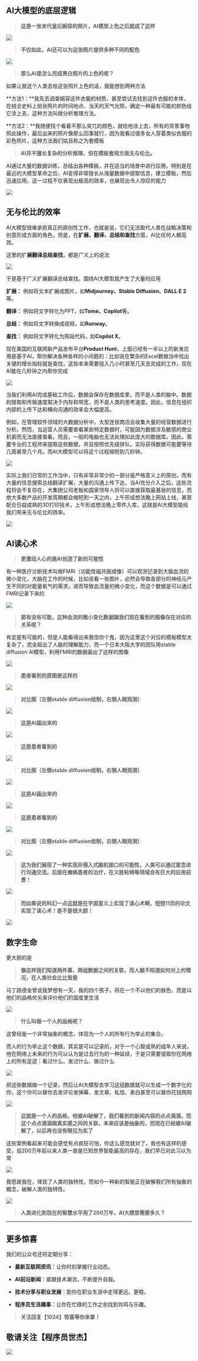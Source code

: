 

## **AI大模型的底层逻辑**



> **这是一张末代皇后婉容的照片，AI模型上色之后就成了这样**

![](https://coder-xieshijie-img-1253784930.cos.ap-beijing.myqcloud.com/out-20230411231434777.png)



> **不仅如此，AI还可以为这张照片提供多种不同的配色**

![](https://coder-xieshijie-img-1253784930.cos.ap-beijing.myqcloud.com/out-20230411231443032.png)



> **那么AI是怎么完成黑白照片的上色的呢？**

如果让我这个人类去给这张照片上色的话，我能想到两种方法

**方法1：**我先去调查婉容这件衣服的材质，甚至尝试去找到这件衣服的本体，在结合史料上拍张照片的时间地点、当天的天气光照，确定一种最有可能的颜色给它涂上去，这种方法叫做分析推理方法。

**方法2：**我随便找个看着不那么突兀的颜色，就给他涂上去，所有的背景事物照此操作，最后出来的照片像那么回事就行，因为我看过很多女人穿着类似衣服的彩色照片，这种方法我们姑且称之为套模板



> **AI并不擅长复杂的分析推理，但在模板套用方面无与伦比。**

AI通过大量的数据训练，总结出各种模板，并在适当的场景中进行应用。特别是在最近的大模型革命之后，AI变得非常擅长从海量数据中提取信息，建立模板，然后迅速应用。这一过程不仅表现出极高的效率，也展现出令人惊叹的能力

![](https://coder-xieshijie-img-1253784930.cos.ap-beijing.myqcloud.com/out-20230411231443658.png)



## **无与伦比的效率**

AI大模型很难承担真正的原创性工作，也就是说，它们无法取代人类在战略决策和创意形成方面的角色。但是，在**扩展、翻译、总结和查找**方面，AI比任何人都高效。

这里的扩**展翻译总结查找**，都是广义上的说法

![](https://coder-xieshijie-img-1253784930.cos.ap-beijing.myqcloud.com/out-20230411231440524.png)



于是基于广义扩展翻译总结查找，围绕AI大模型就产生了大量的应用

**扩展：** 例如将文本扩展成图片，如**Midjourney、Stable Diffusion、DALL·E 2**等。

**翻译：** 例如将文字转化为PPT，如**Tome、Copilot**等。

**总结：** 例如将文字转换成视频，如**Runway**。

**查找：** 例如将文字转化为网站代码，如**Copilot X**。

现在美国的互联网新产品发布平台**Product Hunt**，上面已经有一半以上的新发应用是基于AI，帮你解决各种各样的小问题的：比如说在繁杂的Excel数据当中找出关键的增长指标就是查找，这些本来需要投入几小时甚至几天去完成的工作，现在AI能在几秒钟之内帮你完成

![](https://coder-xieshijie-img-1253784930.cos.ap-beijing.myqcloud.com/out-20230411231440149.png)





当我们利用AI完成基础工作后，数据会保存在数据库里，而不是人类的脑中。数据的提取和传输速度取决于内存和带宽，而不是人类的思考速度。因此，信息在组织内部的上传下达和横向沟通的效率会大幅提高。

例如，在管理软件领域的大数据分析中，大型连锁商店会收集大量的经营数据进行分析。然而，当运营人员需要查看某些特定数据时，可能因为数据涉及敏感的商业机密而无法直接查看。而且，一般的电脑也无法处理如此庞大的数据库。因此，需要专业的工程师来提取这些数据，并且按照优先级排队。实际获得数据可能要等待几周甚至几个月。而AI大模型可以将这个过程缩短到几秒钟。

![](https://coder-xieshijie-img-1253784930.cos.ap-beijing.myqcloud.com/out-20230411231444145.png)



实际上我们日常的工作当中，只有非常非常少的一部分是严格意义上的原创，而有大量的信息搜索总结翻译扩展，大量的沟通上传下达，当AI充分介入之后，这些流程将会不复存在，大集团公司老板和国家领导人将可以直接获取最基层的信息，而绝大多数产品的开发周期都会缩短到一天之内，上午形成想法晚上网站上线，甚至配合日益成熟的3D打印技术，上午形成想法晚上零件入库，这就是AI大模型能给我们带来无与伦比的效率。

![](https://coder-xieshijie-img-1253784930.cos.ap-beijing.myqcloud.com/out-20230411231447074.png)



## **AI读心术**



> **更激动人心的是AI创造了新的可能性**

有一种医疗诊断技术叫做FMRI（功能性磁共振成像）可以观测记录到大脑血流的微小变化，大脑在工作的时候，比如说看一张图片，必然会导致各部分的神经元产生不同的对能量氧气的需求，进而导致血流量的微小变化，而这个数据是可以通过FMRI记录下来的

![](https://coder-xieshijie-img-1253784930.cos.ap-beijing.myqcloud.com/out-20230411231447977.png)



> **那有没有可能，这种血流的微小变化数据跟我们现在看到的图像存在对应的关系呢？**

肯定是有可能的，但是人能看得出来我信你个鬼，因为这里这个对应的模板模型太复杂了，完全超出了人脑的理解能力，而一个日本大阪大学的团队用stable diffusion AI模型，利用FMRI的数据画出了这样的图像

![](https://coder-xieshijie-img-1253784930.cos.ap-beijing.myqcloud.com/out-20230411231443228.png)



> **患者看到的原图是这样的**

![](https://coder-xieshijie-img-1253784930.cos.ap-beijing.myqcloud.com/out-20230411231455610.png)



> **对比图（左侧stable diffusion绘制，右侧人眼观测）**

![](https://coder-xieshijie-img-1253784930.cos.ap-beijing.myqcloud.com/out-20230411231446948.png)



> **这是AI画出来的**

![](https://coder-xieshijie-img-1253784930.cos.ap-beijing.myqcloud.com/out-20230411231445848.png)



> **这是患者看到的**

![](https://coder-xieshijie-img-1253784930.cos.ap-beijing.myqcloud.com/out-20230411231500270.png)



> **对比图（左侧stable diffusion绘制，右侧人眼观测）**

![](https://coder-xieshijie-img-1253784930.cos.ap-beijing.myqcloud.com/out-20230411231449349.png)



> **这是AI画出来的**

![](https://coder-xieshijie-img-1253784930.cos.ap-beijing.myqcloud.com/out-20230411231448790.png)



> **这是患者看到的**

![](https://coder-xieshijie-img-1253784930.cos.ap-beijing.myqcloud.com/out-20230411231449089.png)



> **对比图（左侧stable diffusion绘制，右侧人眼观测）**

![](https://coder-xieshijie-img-1253784930.cos.ap-beijing.myqcloud.com/out-20230411231454307.png)





> **这为我们展现了一种实现非侵入式脑机接口的可能性，人类可以通过意念进行沟通交流。后面在瘫痪患者的治疗，在义肢轮椅等领域会有巨大的应用前景！**

![](https://coder-xieshijie-img-1253784930.cos.ap-beijing.myqcloud.com/out-20230411231449670.png)





> **而如果说的科幻一点这就是在字面意义上实现了读心术啊，短短11页的论文实现了读心术！是不是很大胆！**

![](https://coder-xieshijie-img-1253784930.cos.ap-beijing.myqcloud.com/out-20230411231452927.png)



## **数字生命**

更大胆的是

> **像这样我们知道两件事，两组数据之间的关联，而人脑不知道如何对上的情况，在人类社会比比皆是**



马丁路德金曾说我梦想有一天，我的四个孩子，将在一个不以他们的肤色，而是以他们的品格优劣来评价他们的国度里生活

![](https://coder-xieshijie-img-1253784930.cos.ap-beijing.myqcloud.com/out-20230411231455265.png)



> **什么叫做一个人的品格呢？**

这曾经是一个非常抽象的概念，体现为一个人的所有行为举止的集合。

而人的行为举止这个数据，其实是可以记录的，对于一个心智成熟的成年人来说，他在网络上未来的行为可以认为是过去行为的一种延续，于是只需要提取你在网络上的所有足迹：看过什么、发过什么、做过什么

![](https://coder-xieshijie-img-1253784930.cos.ap-beijing.myqcloud.com/out-20230411231455417.png)



把这些数据做一个记录，然后让AI大模型去学习这组数据就可以生成一个数字化的你，这个你可以替你去发评论发弹幕、发文章、私信、表白甚至可以替你花钱网购

![](https://coder-xieshijie-img-1253784930.cos.ap-beijing.myqcloud.com/out-20230411231456151.png)



> **这就是一个人的品格，他被AI破解了，我们看到的新闻内容的点点滴滴，而这个点点滴滴跟真实感之间的关联，本来应该是抽象的，而现在已经被AI破解了，以后再也没有眼见为实了**



这些案例看起来可能会感觉有点疯狂可怕，你这么感觉就对了，我也有这样的感受，自200万年前以来人类一直是已知世界智能最高的存在，我们早已对此习以为常

![](https://coder-xieshijie-img-1253784930.cos.ap-beijing.myqcloud.com/out-20230411231455855.png)



我思故我在，体现了人类的独特性，而如今一种新的智能正在破解我们所有抽象的概念，破解人类的独特性。

![](https://coder-xieshijie-img-1253784930.cos.ap-beijing.myqcloud.com/out-20230411231500617.png)



> **人类进化到现在的智慧水平用了200万年，AI大模型需要多久？**



----


## 更多惊喜

我们的公众号还将定期分享：

- **最新互联网资讯**：让你时刻掌握行业动态。

- **AI前沿新闻**：紧跟技术潮流，不断提升自我。

- **技术分享与职业发展**：助你在职业生涯中走得更远、更稳。

- **程序员生活趣事**：让你在忙碌的工作之余找到共鸣与乐趣。

  

> **关注回复【1024】惊喜等你来拿！**

## 敬请关注【程序员世杰】

![](https://coder-xieshijie-img-1253784930.cos.ap-beijing.myqcloud.com/img/2024/qrcode_for_gh_3223765a1430_430_899e57eb449c14150b4c0a82ab9b0fb6.jpg)